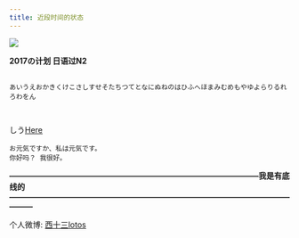 ```yaml
---
title: 近段时间的状态
---
```

![](http://ohe5u4k9s.bkt.clouddn.com/proxy.jpg)

**2017の计划 日语过N2**

``` 

あいうえおかきくけこさしすせそたちつてとなにぬねのはひふへほまみむめもやゆよらりるれろわをん



```
しう[Here](https://westfive.github.io)





````
お元気ですか、私は元気です。
你好吗？ 我很好。

````

**————————————————————————————————我是有底线的———————————————————————————————————————**

个人微博: [西十三lotos](http://weibo.com/u/6076206582?is_hot=1)
